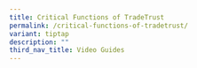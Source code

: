 ```yaml
---
title: Critical Functions of TradeTrust
permalink: /critical-functions-of-tradetrust/
variant: tiptap
description: ""
third_nav_title: Video Guides
---
```

<p></p>